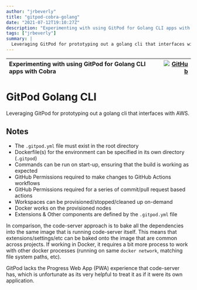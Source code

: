 ```yaml
---
author: "jrbeverly"
title: "gitpod-cobra-golang"
date: "2021-07-12T19:10:27Z"
description: "Experimenting with using GitPod for Golang CLI apps with Cobra"
tags: ["jrbeverly"]
summary: |
  Leveraging GitPod for prototyping out a golang cli that interfaces with AWS.
---
```


| Experimenting with using GitPod for Golang CLI apps with Cobra | [![GitHub](https://img.shields.io/badge/GitHub-%23121011.svg?logo=github&logoColor=white)](https://github.com/jrbeverly/gitpod-cobra-golang) |
| :-------- | -------: |


# GitPod Golang CLI

Leveraging GitPod for prototyping out a golang cli that interfaces with AWS.

## Notes

- The `.gitpod.yml` file must exist in the root directory
- Dockerfile(s) for the environment can be specified in its own directory (`.gitpod`)
- Commands can be run on start-up, ensuring that the build is working as expected
- GitHub Permissions required to make changes to GitHub Actions workflows
- GitHub Permissions required for a series of commit/pull request based actions
- Workspaces can be provisioned/stopped/cleaned up on-demand
- Docker works on the provisioned nodes
- Extensions & Other components are defined by the `.gitpod.yml` file

In comparison, the code-server approach is to bake all the dependencies into the same image that is running code-server itself. This means that extensions/settings/etc can be baked onto the image that are common across projects. If working in Docker, it requires a bit more process to work with other docker processes (running on same `docker network`, matching file system paths, etc).

GitPod lacks the Progress Web App (PWA) experience that code-server has, which is unfortunate as its very helpful to treat it as if it were its own application.